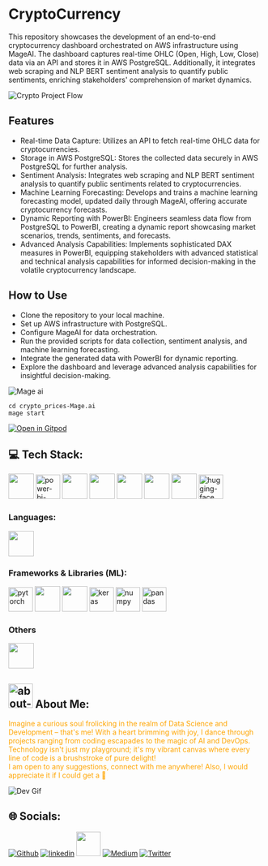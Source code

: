 # CryptoCurrency

This repository showcases the development of an end-to-end cryptocurrency dashboard orchestrated on AWS infrastructure using MageAI. The dashboard captures real-time OHLC (Open, High, Low, Close) data via an API and stores it in AWS PostgreSQL. Additionally, it integrates web scraping and NLP BERT sentiment analysis to quantify public sentiments, enriching stakeholders' comprehension of market dynamics.

![Crypto Project Flow](https://github.com/lunaSnowflake/CryptoCurrency/assets/110465395/b83c747f-6634-4d8e-894a-18eda63b6739)


## Features
- Real-time Data Capture: Utilizes an API to fetch real-time OHLC data for cryptocurrencies.
- Storage in AWS PostgreSQL: Stores the collected data securely in AWS PostgreSQL for further analysis.
- Sentiment Analysis: Integrates web scraping and NLP BERT sentiment analysis to quantify public sentiments related to cryptocurrencies.
- Machine Learning Forecasting: Develops and trains a machine learning forecasting model, updated daily through MageAI, offering accurate cryptocurrency forecasts.
- Dynamic Reporting with PowerBI: Engineers seamless data flow from PostgreSQL to PowerBI, creating a dynamic report showcasing market scenarios, trends, sentiments, and forecasts.
- Advanced Analysis Capabilities: Implements sophisticated DAX measures in PowerBI, equipping stakeholders with advanced statistical and technical analysis capabilities for informed decision-making in the volatile cryptocurrency landscape.

## How to Use
- Clone the repository to your local machine.
- Set up AWS infrastructure with PostgreSQL.
- Configure MageAI for data orchestration.
- Run the provided scripts for data collection, sentiment analysis, and machine learning forecasting.
- Integrate the generated data with PowerBI for dynamic reporting.
- Explore the dashboard and leverage advanced analysis capabilities for insightful decision-making.

![Mage ai](https://github.com/lunaSnowflake/CryptoCurrency/assets/110465395/02354665-b405-404d-924c-542ffc31f7f9)


```
cd crypto_prices-Mage.ai
mage start
```

[![Open in Gitpod](https://gitpod.io/button/open-in-gitpod.svg)](https://gitpod.io/#https://github.com/lunaSnowflake/CryptoCurrency)

## 💻 Tech Stack:
<img src="https://user-images.githubusercontent.com/25181517/183896128-ec99105a-ec1a-4d85-b08b-1aa1620b2046.png" width="50"> <!--SQL-->
<img width="48" height="48" src="https://img.icons8.com/color/48/power-bi-2021.png" alt="power-bi-2021"/> <!--PowerBI-->
<img src="https://user-images.githubusercontent.com/25181517/183896132-54262f2e-6d98-41e3-8888-e40ab5a17326.png" width="50"> <!--AWS-->
<img src="https://i.ibb.co/SXHDrpp/download.jpg" width="50"> <!--Mage.ai-->
<img src="https://user-images.githubusercontent.com/25181517/192107004-2d2fff80-d207-4916-8a3e-130fee5ee495.png" width="50"> <!--kafka-->
<img src="https://user-images.githubusercontent.com/25181517/184103699-d1b83c07-2d83-4d99-9a1e-83bd89e08117.png" width="50"> <!--Selenium-->
<img src="https://i.ibb.co/Cv2cdtM/33643075.png" width="50"> <!--Airflow-->
<img width="48" height="48" src="https://img.icons8.com/emoji/48/hugging-face.png" alt="hugging-face"/> <!--HuggingFace-->

### Languages:
<img src="https://user-images.githubusercontent.com/25181517/183423507-c056a6f9-1ba8-4312-a350-19bcbc5a8697.png" width="50"> <!--Python-->

### Frameworks & Libraries (ML):
<img width="48" height="48" src="https://img.icons8.com/fluency/48/pytorch.png" alt="pytorch"/> <!--Pytorch-->
<img src="https://user-images.githubusercontent.com/25181517/223639822-2a01e63a-a7f9-4a39-8930-61431541bc06.png" width="50"> <!--Tensorflow-->
<img src="https://i.ibb.co/6ZqGyGR/OIP.jpg" width="50"> <!--Scikit Learn-->
<img width="48" height="48" src="https://img.icons8.com/material-rounded/24/keras.png" alt="keras"/>
<img width="48" height="48" src="https://img.icons8.com/color/48/numpy.png" alt="numpy"/>
<img width="48" height="48" src="https://img.icons8.com/color/48/pandas.png" alt="pandas"/>

### Others
<img src="https://user-images.githubusercontent.com/25181517/186884153-99edc188-e4aa-4c84-91b0-e2df260ebc33.png" width="50"> <!--Linux-->

## <img width="48" height="48" src="https://img.icons8.com/pulsar-color/48/about-me-male.png" alt="about-me-male"/> About Me:

<font color="orange">Imagine a curious soul frolicking in the realm of Data Science and Development – that's me! With a heart brimming with joy, I dance through projects ranging from coding escapades to the magic of AI and DevOps. Technology isn't just my playground; it's my vibrant canvas where every line of code is a brushstroke of pure delight! <br/> I am open to any suggestions, connect with me anywhere! Also, I would appreciate it if I could get a 🌟</font> 
<br/>

![Dev Gif](https://media.giphy.com/media/f3iwJFOVOwuy7K6FFw/giphy.gif) <br/>

## 🌐 Socials:
[![Github](https://img.icons8.com/ios-filled/50/github.png)](https://github.com/lunaSnowflake)
[![linkedin](https://img.icons8.com/fluency/48/linkedin.png)](https://www.linkedin.com/in/hussainkhatumdi/)
[<img src="https://i.ibb.co/5MsxX1w/kaggle-icon-512x512-ubnqei0x.png" width="48px">](https://www.kaggle.com/lunaticsain)
[![Medium](https://img.icons8.com/sf-regular-filled/48/medium-logo.png)](https://medium.com/@hussainkhatumadi53) 
[![Twitter](https://img.icons8.com/color/48/twitter--v1.png)](https://twitter.com/lunatic_sain) 
<br/>
<br/>

